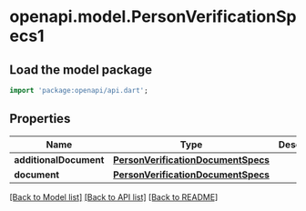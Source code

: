 # openapi.model.PersonVerificationSpecs1

## Load the model package
```dart
import 'package:openapi/api.dart';
```

## Properties
Name | Type | Description | Notes
------------ | ------------- | ------------- | -------------
**additionalDocument** | [**PersonVerificationDocumentSpecs**](PersonVerificationDocumentSpecs.md) |  | [optional] 
**document** | [**PersonVerificationDocumentSpecs**](PersonVerificationDocumentSpecs.md) |  | [optional] 

[[Back to Model list]](../README.md#documentation-for-models) [[Back to API list]](../README.md#documentation-for-api-endpoints) [[Back to README]](../README.md)


